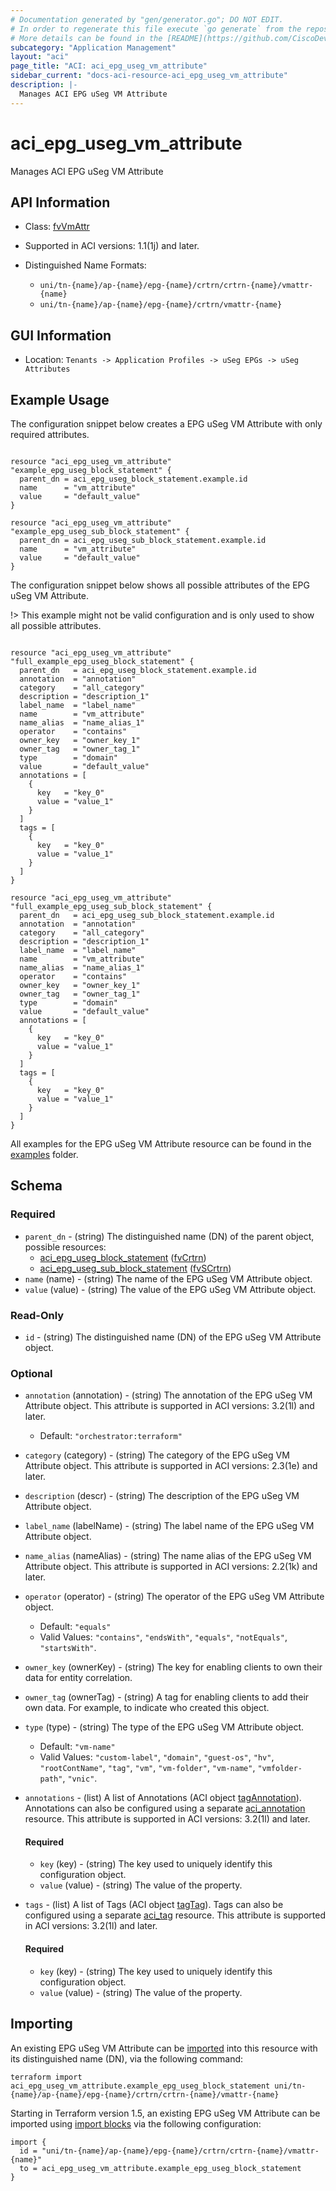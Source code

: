 ```yaml
---
# Documentation generated by "gen/generator.go"; DO NOT EDIT.
# In order to regenerate this file execute `go generate` from the repository root.
# More details can be found in the [README](https://github.com/CiscoDevNet/terraform-provider-aci/blob/master/README.md).
subcategory: "Application Management"
layout: "aci"
page_title: "ACI: aci_epg_useg_vm_attribute"
sidebar_current: "docs-aci-resource-aci_epg_useg_vm_attribute"
description: |-
  Manages ACI EPG uSeg VM Attribute
---
```


# aci_epg_useg_vm_attribute #

Manages ACI EPG uSeg VM Attribute



## API Information ##

* Class: [fvVmAttr](https://pubhub.devnetcloud.com/media/model-doc-latest/docs/app/index.html#/objects/fvVmAttr/overview)

* Supported in ACI versions: 1.1(1j) and later.

* Distinguished Name Formats:
  - `uni/tn-{name}/ap-{name}/epg-{name}/crtrn/crtrn-{name}/vmattr-{name}`
  - `uni/tn-{name}/ap-{name}/epg-{name}/crtrn/vmattr-{name}`

## GUI Information ##

* Location: `Tenants -> Application Profiles -> uSeg EPGs -> uSeg Attributes`

## Example Usage ##

The configuration snippet below creates a EPG uSeg VM Attribute with only required attributes.

```hcl

resource "aci_epg_useg_vm_attribute" "example_epg_useg_block_statement" {
  parent_dn = aci_epg_useg_block_statement.example.id
  name      = "vm_attribute"
  value     = "default_value"
}

resource "aci_epg_useg_vm_attribute" "example_epg_useg_sub_block_statement" {
  parent_dn = aci_epg_useg_sub_block_statement.example.id
  name      = "vm_attribute"
  value     = "default_value"
}

```
The configuration snippet below shows all possible attributes of the EPG uSeg VM Attribute.

!> This example might not be valid configuration and is only used to show all possible attributes.

```hcl

resource "aci_epg_useg_vm_attribute" "full_example_epg_useg_block_statement" {
  parent_dn   = aci_epg_useg_block_statement.example.id
  annotation  = "annotation"
  category    = "all_category"
  description = "description_1"
  label_name  = "label_name"
  name        = "vm_attribute"
  name_alias  = "name_alias_1"
  operator    = "contains"
  owner_key   = "owner_key_1"
  owner_tag   = "owner_tag_1"
  type        = "domain"
  value       = "default_value"
  annotations = [
    {
      key   = "key_0"
      value = "value_1"
    }
  ]
  tags = [
    {
      key   = "key_0"
      value = "value_1"
    }
  ]
}

resource "aci_epg_useg_vm_attribute" "full_example_epg_useg_sub_block_statement" {
  parent_dn   = aci_epg_useg_sub_block_statement.example.id
  annotation  = "annotation"
  category    = "all_category"
  description = "description_1"
  label_name  = "label_name"
  name        = "vm_attribute"
  name_alias  = "name_alias_1"
  operator    = "contains"
  owner_key   = "owner_key_1"
  owner_tag   = "owner_tag_1"
  type        = "domain"
  value       = "default_value"
  annotations = [
    {
      key   = "key_0"
      value = "value_1"
    }
  ]
  tags = [
    {
      key   = "key_0"
      value = "value_1"
    }
  ]
}

```

All examples for the EPG uSeg VM Attribute resource can be found in the [examples](https://github.com/CiscoDevNet/terraform-provider-aci/tree/master/examples/resources/aci_epg_useg_vm_attribute) folder.

## Schema ##

### Required ###

* `parent_dn` - (string) The distinguished name (DN) of the parent object, possible resources:
  - [aci_epg_useg_block_statement](https://registry.terraform.io/providers/CiscoDevNet/aci/latest/docs/resources/epg_useg_block_statement) ([fvCrtrn](https://pubhub.devnetcloud.com/media/model-doc-latest/docs/app/index.html#/objects/fvCrtrn/overview))
  - [aci_epg_useg_sub_block_statement](https://registry.terraform.io/providers/CiscoDevNet/aci/latest/docs/resources/epg_useg_sub_block_statement) ([fvSCrtrn](https://pubhub.devnetcloud.com/media/model-doc-latest/docs/app/index.html#/objects/fvSCrtrn/overview))
* `name` (name) - (string) The name of the EPG uSeg VM Attribute object.
* `value` (value) - (string) The value of the EPG uSeg VM Attribute object.

### Read-Only ###

* `id` - (string) The distinguished name (DN) of the EPG uSeg VM Attribute object.

### Optional ###

* `annotation` (annotation) - (string) The annotation of the EPG uSeg VM Attribute object. This attribute is supported in ACI versions: 3.2(1l) and later.
  - Default: `"orchestrator:terraform"`
* `category` (category) - (string) The category of the EPG uSeg VM Attribute object. This attribute is supported in ACI versions: 2.3(1e) and later.
* `description` (descr) - (string) The description of the EPG uSeg VM Attribute object.
* `label_name` (labelName) - (string) The label name of the EPG uSeg VM Attribute object.
* `name_alias` (nameAlias) - (string) The name alias of the EPG uSeg VM Attribute object. This attribute is supported in ACI versions: 2.2(1k) and later.
* `operator` (operator) - (string) The operator of the EPG uSeg VM Attribute object.
  - Default: `"equals"`
  - Valid Values: `"contains"`, `"endsWith"`, `"equals"`, `"notEquals"`, `"startsWith"`.
* `owner_key` (ownerKey) - (string) The key for enabling clients to own their data for entity correlation.
* `owner_tag` (ownerTag) - (string) A tag for enabling clients to add their own data. For example, to indicate who created this object.
* `type` (type) - (string) The type of the EPG uSeg VM Attribute object.
  - Default: `"vm-name"`
  - Valid Values: `"custom-label"`, `"domain"`, `"guest-os"`, `"hv"`, `"rootContName"`, `"tag"`, `"vm"`, `"vm-folder"`, `"vm-name"`, `"vmfolder-path"`, `"vnic"`.
* `annotations` - (list) A list of Annotations (ACI object [tagAnnotation](https://pubhub.devnetcloud.com/media/model-doc-latest/docs/app/index.html#/objects/tagAnnotation/overview)). Annotations can also be configured using a separate [aci_annotation](https://registry.terraform.io/providers/CiscoDevNet/aci/latest/docs/resources/annotation) resource. This attribute is supported in ACI versions: 3.2(1l) and later.
  #### Required ####
  
    * `key` (key) - (string) The key used to uniquely identify this configuration object.
    * `value` (value) - (string) The value of the property.
* `tags` - (list) A list of Tags (ACI object [tagTag](https://pubhub.devnetcloud.com/media/model-doc-latest/docs/app/index.html#/objects/tagTag/overview)). Tags can also be configured using a separate [aci_tag](https://registry.terraform.io/providers/CiscoDevNet/aci/latest/docs/resources/tag) resource. This attribute is supported in ACI versions: 3.2(1l) and later.
  #### Required ####
  
    * `key` (key) - (string) The key used to uniquely identify this configuration object.
    * `value` (value) - (string) The value of the property.

## Importing

An existing EPG uSeg VM Attribute can be [imported](https://www.terraform.io/docs/import/index.html) into this resource with its distinguished name (DN), via the following command:

```
terraform import aci_epg_useg_vm_attribute.example_epg_useg_block_statement uni/tn-{name}/ap-{name}/epg-{name}/crtrn/crtrn-{name}/vmattr-{name}
```

Starting in Terraform version 1.5, an existing EPG uSeg VM Attribute can be imported
using [import blocks](https://developer.hashicorp.com/terraform/language/import) via the following configuration:

```
import {
  id = "uni/tn-{name}/ap-{name}/epg-{name}/crtrn/crtrn-{name}/vmattr-{name}"
  to = aci_epg_useg_vm_attribute.example_epg_useg_block_statement
}
```
